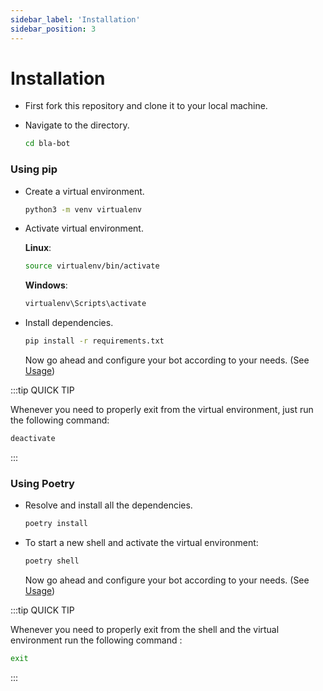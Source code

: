 ```yaml
---
sidebar_label: 'Installation'
sidebar_position: 3
---
```


# Installation

- First fork this repository and clone it to your local machine.
- Navigate to the directory.

  ```bash
  cd bla-bot
  ```

### Using pip

- Create a virtual environment.

  ```bash
  python3 -m venv virtualenv
  ```

- Activate virtual environment.

  **Linux**:

  ```bash
  source virtualenv/bin/activate
  ```

  **Windows**:

  ```bash
  virtualenv\Scripts\activate
  ```

- Install dependencies.

  ```bash
  pip install -r requirements.txt
  ```

  Now go ahead and configure your bot according to your needs. (See [Usage](#usage)) 

:::tip QUICK TIP

Whenever you need to properly exit from the virtual environment, just run the following command:

  ```bash
  deactivate
  ```

:::

### Using Poetry

- Resolve and install all the dependencies.

  ```bash
  poetry install
  ```

- To start a new shell and activate the virtual environment:

  ```bash
  poetry shell
  ```

  Now go ahead and configure your bot according to your needs. (See [Usage](#usage)) 

:::tip QUICK TIP

Whenever you need to properly exit from the shell and the virtual environment run the following command :

  ```bash
  exit
  ```

:::